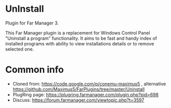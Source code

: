 UnInstall
==========

Plugin for Far Manager 3.

This Far Manager plugin is a replacement for Windows Control Panel "Uninstall a program" functionality.
It aims to be fast and handy index of installed programs with ability to view installations details or to remove selected one.

# Common info
* Cloned from: https://code.google.com/p/conemu-maximus5 , alternative  https://github.com/Maximus5/FarPlugins/tree/master/Uninstall 
* PlugRing page: https://plugring.farmanager.com/plugin.php?pid=698
* Discuss: https://forum.farmanager.com/viewtopic.php?t=3597